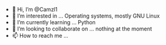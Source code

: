 - 👋 Hi, I’m @Camzl1
- 👀 I’m interested in ... Operating systems, mostly GNU Linux
- 🌱 I’m currently learning ... Python
- 💞️ I’m looking to collaborate on ... nothing at the moment
- 📫 How to reach me ...

<!---
Camzl1/Camzl1 is a ✨ special ✨ repository because its `README.md` (this file) appears on your GitHub profile.
You can click the Preview link to take a look at your changes.
--->

